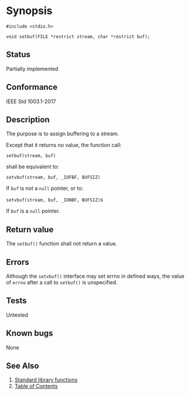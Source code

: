 # Synopsis

`#include <stdio.h>`

`void setbuf(FILE *restrict stream, char *restrict buf);`

## Status

Partially implemented

## Conformance

IEEE Std 1003.1-2017

## Description

The purpose is to assign buffering to a stream.

Except that it returns no value, the function call:

`setbuf(stream, buf)`

shall be equivalent to:

`setvbuf(stream, buf, _IOFBF, BUFSIZ)`

If _`buf`_ is not a `null` pointer, or to:

`setvbuf(stream, buf, _IONBF, BUFSIZ)`s

If _`buf`_ is a `null` pointer.

## Return value

The `setbuf()` function shall not return a value.

## Errors

Although the `setvbuf()` interface may set errno in defined ways, the value
of `errno` after a call to `setbuf()` is unspecified.

## Tests

Untested

## Known bugs

None

## See Also

1. [Standard library functions](../README.md)
2. [Table of Contents](../../../README.md)
